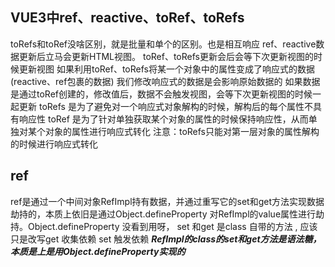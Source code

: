 ## VUE3中ref、reactive、toRef、toRefs

toRefs和toRef没啥区别，就是批量和单个的区别。也是相互响应
ref、reactive数据更新后立马会更新HTML视图。
toRef、toRefs更新会后会等下次更新视图的时候更新视图
如果利用toRef、toRefs将某一个对象中的属性变成了响应式的数据(reactive、ref包裹的数据)
我们修改响应式的数据是会影响原始数据的
如果数据是通过toRef创建的，修改值后，数据不会触发视图，会等下次更新视图的时候一起更新
toRefs 是为了避免对一个响应式对象解构的时候，解构后的每个属性不具有响应性
toRef 是为了针对单独获取某个对象的属性的时候保持响应性，从而单独对某个对象的属性进行响应式转化
注意：toRefs只能对第一层对象的属性解构的时候进行响应式转化

## ref
ref是通过一个中间对象RefImpl持有数据，并通过重写它的set和get方法实现数据劫持的，本质上依旧是通过Object.defineProperty 对RefImpl的value属性进行劫持。Object.defineProperty 没看到用呀， set 和get 是class 自带的方法 , 应该只是改写get 收集依赖 set 触发依赖 ***RefImpl的class的set和get方法是语法糖，本质是上是用Object.defineProperty实现的***